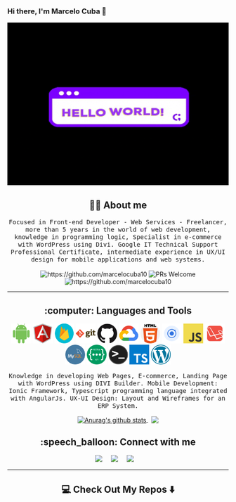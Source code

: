 ### Hi there, I'm Marcelo Cuba 👋

<!--
**marcelocuba10/marcelocuba10** is a ✨ _special_ ✨ repository because its `README.md` (this file) appears on your GitHub profile.
-->
<div align="center">
  <img style="width: 100% !important ;height: 370px !important;" src="https://github.com/marcelocuba10/marcelocuba10/blob/main/images/hello-world.gif" alt="header"/>
</div>

<h2 align="center"> 👨‍💻 About me</h2>
<p align="center">
  <samp>Focused in Front-end Developer - Web Services - Freelancer, more than 5 years in the world of web development, knowledge in programming logic, Specialist in e-commerce with WordPress using Divi. Google IT Technical Support Professional Certificate, intermediate experience in UX/UI design for mobile applications and web systems.</samp>
  <br> <br>
  <img src="https://komarev.com/ghpvc/?username=marcelocuba10" alt="https://github.com/marcelocuba10" />
  <img src="https://camo.githubusercontent.com/03ec14ee4ad5c4312d1c40c7475df4de3c1d00bfd2aaaf36b4ef73eae4c473ee/68747470733a2f2f696d672e736869656c64732e696f2f62616467652f5052732d77656c636f6d652d627269676874677265656e2e7376673f7374796c653d666c6174266c6f676f3d676974687562" alt="PRs Welcome" data-canonical-src="https://img.shields.io/badge/PRs-welcome-brightgreen.svg?style=flat&amp;logo=github" style="max-width: 100%;">
  <img src="https://wakatime.com/badge/user/6729bd18-194f-4301-8f4d-53c3a9223863.svg" alt="https://github.com/marcelocuba10" />
</p>

<hr>

<h2 align="center"> :computer: Languages and Tools</h2>
<p align="center">
  <img alt="Android" width="45px" src="https://github.com/marcelocuba10/marcelocuba10/blob/main/images/android.png" />
  <img alt="Angular" width="45px" src="https://github.com/marcelocuba10/marcelocuba10/blob/main/images/angular.png" />
  <img alt="Firebase" width="45px" src="https://github.com/marcelocuba10/marcelocuba10/blob/main/images/firebase.png" />
  <img alt="Git" width="45px" src="https://github.com/marcelocuba10/marcelocuba10/blob/main/images/git.png" />
  <img alt="Github" width="45px" src="https://github.com/marcelocuba10/marcelocuba10/blob/main/images/github.png" />
  <img alt="Google Cloud" width="45px" src="https://github.com/marcelocuba10/marcelocuba10/blob/main/images/google-cloud.png" />
  <img alt="HTML5" width="45px" src="https://github.com/marcelocuba10/marcelocuba10/blob/main/images/html.png" />
  <img alt="Ionic" width="45px" src="https://github.com/marcelocuba10/marcelocuba10/blob/main/images/ionic.png" />
  <img alt="Javascript" width="45px" src="https://github.com/marcelocuba10/marcelocuba10/blob/main/images/javascript.png" />
  <img alt="Laravel" width="45px" src="https://github.com/marcelocuba10/marcelocuba10/blob/main/images/laravel.png" />
  <img alt="MySQL" width="45px" src="https://github.com/marcelocuba10/marcelocuba10/blob/main/images/mysql.png" />
  <img alt="RestFul API" width="45px" src="https://github.com/marcelocuba10/marcelocuba10/blob/main/images/rest-api.png" />
  <img alt="Terminal" width="45px" src="https://github.com/marcelocuba10/marcelocuba10/blob/main/images/terminal.png" />
  <img alt="Typescript" width="45px" src="https://github.com/marcelocuba10/marcelocuba10/blob/main/images/typescript.png" />
  <img alt="Wordpress" width="45px" src="https://github.com/marcelocuba10/marcelocuba10/blob/main/images/wordpress.png" />
</p>

<p align="center"><samp>Knowledge in developing Web Pages, E-commerce, Landing Page with WordPress using DIVI Builder.
Mobile Development: Ionic Framework, Typescript programming language integrated with AngularJs.
UX-UI Design: Layout and Wireframes for an ERP System.</samp></p>

<p align="center">
<a href="https://github.com/anuraghazra/github-readme-stats">
  <img style="max-width: 49% !important;width: 49% !important;" align="center" src="https://github-readme-stats.vercel.app/api/top-langs/?username=marcelocuba10&show_icons=true&theme=cobalt&layout=compact" alt="Anurag's github stats" />
</a>
&nbsp
<a href="https://github.com/anuraghazra/github-readme-stats">
  <img style="max-width: 49% !important;width: 49% !important;" align="center" src="https://github-readme-stats.vercel.app/api?username=marcelocuba10&show_icons=true&theme=tokyonight&hide=contribs&include_all_commits=true&count_private=true" />
</a>
</p>

<h2 align="center"> :speech_balloon: Connect with me</h2>
<p align="center">
  <a target="_blank"href="https://www.linkedin.com/in/marcelocuba/"><img src="https://img.shields.io/badge/linkedin-%230077B5.svg?&style=for-the-badge&logo=linkedin&logoColor=white" /></a>&nbsp;&nbsp;&nbsp;&nbsp;
  <a target="_blank"href="https://t.me/MarceloCuba"><img src="https://img.shields.io/badge/Telegram-2CA5E0?style=for-the-badge&logo=telegram&logoColor=white" /></a>&nbsp;&nbsp;&nbsp;&nbsp;
  <a href="mailto:0992994272cuva@gmail.com?subject=Hello%20Marcelo,%20From%20Github"><img src="https://img.shields.io/badge/gmail-%23D14836.svg?&style=for-the-badge&logo=gmail&logoColor=white" /></a>&nbsp;&nbsp;&nbsp;&nbsp;
</p>

<hr>

<h2  align="center">💻 Check Out My Repos ⬇️ </h2>
